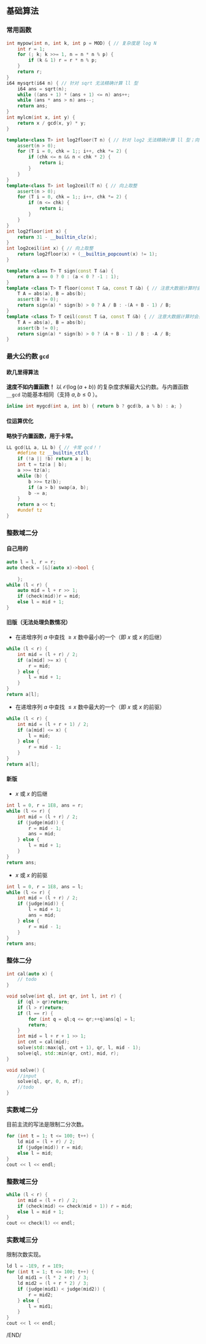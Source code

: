 ## 基础算法

### 常用函数

```c++
int mypow(int n, int k, int p = MOD) { // 复杂度是 log N
    int r = 1;
    for (; k; k >>= 1, n = n * n % p) {
        if (k & 1) r = r * n % p;
    }
    return r;
}
i64 mysqrt(i64 n) { // 针对 sqrt 无法精确计算 ll 型
    i64 ans = sqrt(n);
    while ((ans + 1) * (ans + 1) <= n) ans++;
    while (ans * ans > n) ans--;
    return ans;
}
int mylcm(int x, int y) {
    return x / gcd(x, y) * y;
}
```

```c++
template<class T> int log2floor(T n) { // 针对 log2 无法精确计算 ll 型；向下取整
    assert(n > 0);
    for (T i = 0, chk = 1;; i++, chk *= 2) {
        if (chk <= n && n < chk * 2) {
            return i;
        }
    }
}
template<class T> int log2ceil(T n) { // 向上取整
    assert(n > 0);
    for (T i = 0, chk = 1;; i++, chk *= 2) {
        if (n <= chk) {
            return i;
        }
    }
}
int log2floor(int x) {
    return 31 - __builtin_clz(x);
}
int log2ceil(int x) { // 向上取整
    return log2floor(x) + (__builtin_popcount(x) != 1);
}
```

```c++
template <class T> T sign(const T &a) {
    return a == 0 ? 0 : (a < 0 ? -1 : 1);
}
template <class T> T floor(const T &a, const T &b) { // 注意大数据计算时会丢失精度
    T A = abs(a), B = abs(b);
    assert(B != 0);
    return sign(a) * sign(b) > 0 ? A / B : -(A + B - 1) / B;
}
template <class T> T ceil(const T &a, const T &b) { // 注意大数据计算时会丢失精度
    T A = abs(a), B = abs(b);
    assert(b != 0);
    return sign(a) * sign(b) > 0 ? (A + B - 1) / B : -A / B;
}
```

### 最大公约数 `gcd` 

#### 欧几里得算法

**速度不如内置函数！** 以 $\mathcal O(\log(a+b))$ 的复杂度求解最大公约数。与内置函数 `__gcd` 功能基本相同（支持 $a,b \leq 0$ ）。

```c++
inline int mygcd(int a, int b) { return b ? gcd(b, a % b) : a; }
```

#### 位运算优化

**略快于内置函数，用于卡常。**

```c++
LL gcd(LL a, LL b) { // 卡常 gcd！！
    #define tz __builtin_ctzll
    if (!a || !b) return a | b;
    int t = tz(a | b);
    a >>= tz(a);
    while (b) {
        b >>= tz(b);
        if (a > b) swap(a, b);
        b -= a;
    }
    return a << t;
    #undef tz
}
```

### 整数域二分

#### 自己用的

```cpp
auto l = l, r = r;
auto check = [&](auto x)->bool {
    
    };
while (l < r) {
    auto mid = l + r >> 1;
    if (check(mid))r = mid;
    else l = mid + 1;
}
```

#### 旧版（无法处理负数情况）

- 在递增序列 $a$ 中查找 $\geq x$ 数中最小的一个（即 $x$ 或 $x$ 的后继）

```c++
while (l < r) {
    int mid = (l + r) / 2;
    if (a[mid] >= x) {
        r = mid;
    } else {
        l = mid + 1;
    }
}
return a[l];
```

- 在递增序列 $a$ 中查找 $\leq x$ 数中最大的一个（即 $x$ 或 $x$ 的前驱）

```c++
while (l < r) {
    int mid = (l + r + 1) / 2;
    if (a[mid] <= x) {
        l = mid;
    } else {
        r = mid - 1;
    }
}
return a[l];
```

#### 新版

- $x$ 或 $x$ 的后继

```c++
int l = 0, r = 1E8, ans = r;
while (l <= r) {
    int mid = (l + r) / 2;
    if (judge(mid)) {
        r = mid - 1;
        ans = mid;
    } else {
        l = mid + 1;
    }
}
return ans;
```

- $x$ 或 $x$ 的前驱

```c++
int l = 0, r = 1E8, ans = l;
while (l <= r) {
    int mid = (l + r) / 2;
    if (judge(mid)) {
        l = mid + 1;
        ans = mid;
    } else {
        r = mid - 1;
    }
}
return ans;
```

### 整体二分

```cpp
int cal(auto x) {
    // todo
}

void solve(int ql, int qr, int l, int r) {
    if (ql > qr)return;
    if (l > r)return;
    if (l == r) {
        for (int q = ql;q <= qr;++q)ans[q] = l;
        return;
    }
    int mid = l + r + 1 >> 1;
    int cnt = cal(mid);
    solve(std::max(ql, cnt + 1), qr, l, mid - 1);
    solve(ql, std::min(qr, cnt), mid, r);
}

void solve() {
    //input
    solve(ql, qr, 0, n, zf);
    //todo
}
```

### 实数域二分

目前主流的写法是限制二分次数。

```c++
for (int t = 1; t <= 100; t++) {
    ld mid = (l + r) / 2;
    if (judge(mid)) r = mid;
    else l = mid;
}
cout << l << endl;
```

### 整数域三分

```c++
while (l < r) {
    int mid = (l + r) / 2;
    if (check(mid) <= check(mid + 1)) r = mid;
    else l = mid + 1;
}
cout << check(l) << endl;
```

### 实数域三分

限制次数实现。

```c++
ld l = -1E9, r = 1E9;
for (int t = 1; t <= 100; t++) {
    ld mid1 = (l * 2 + r) / 3;
    ld mid2 = (l + r * 2) / 3;
    if (judge(mid1) < judge(mid2)) {
        r = mid2;
    } else {
        l = mid1;
    }
}
cout << l << endl;
```

<div style="page-break-after:always">/END/</div>


